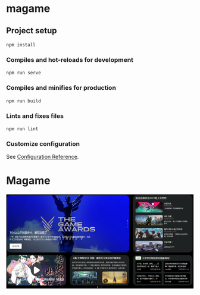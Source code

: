 # magame

## Project setup
```
npm install
```

### Compiles and hot-reloads for development
```
npm run serve
```

### Compiles and minifies for production
```
npm run build
```

### Lints and fixes files
```
npm run lint
```

### Customize configuration
See [Configuration Reference](https://cli.vuejs.org/config/).
# Magame

![Screenshot 1](https://github.com/RayVec/images/blob/main/portfolio/magame/magame.png?raw=true)

